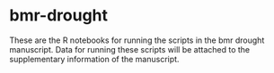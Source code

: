# bmr-drought

These are the R notebooks for running the scripts in the bmr drought manuscript. Data for running these scripts will be attached to the supplementary information of the manuscript.
